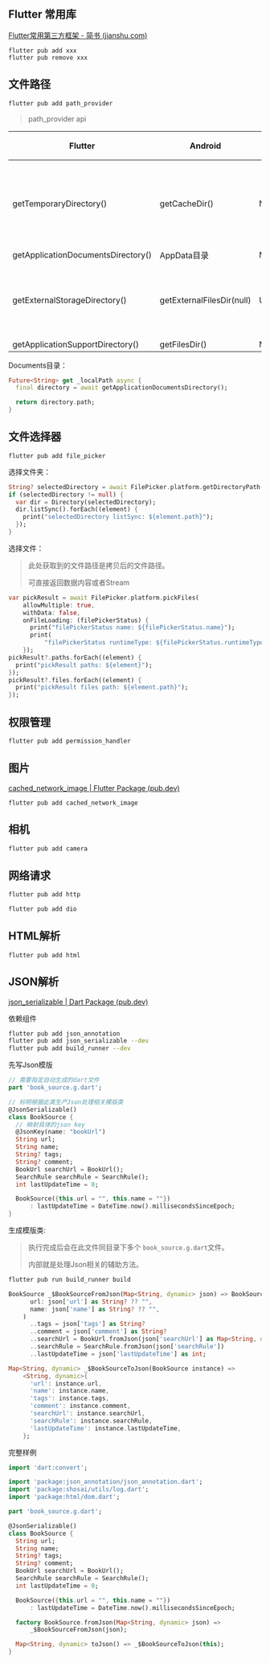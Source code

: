 ## Flutter 常用库

[Flutter常用第三方框架 - 简书 (jianshu.com)](https://www.jianshu.com/p/89d27f220933)

```
flutter pub add xxx
flutter pub remove xxx
```



## 文件路径

```bash
flutter pub add path_provider
```

> path\_provider api

| Flutter                            | Android                   | IOS                           | 备注           |
| ---------------------------------- | ------------------------- | ----------------------------- | :------------- |
| getTemporaryDirectory()            | getCacheDir()             | NSCachesDirectory             | 临时缓存文件夹 |
| getApplicationDocumentsDirectory() | AppData目录               | NSDocumentDirectory           |                |
| getExternalStorageDirectory()      | getExternalFilesDir(null) | UnsupportedError              | 外部存储目录   |
| getApplicationSupportDirectory()   | getFilesDir()             | NSApplicationSupportDirectory |                |

Documents目录：

```dart
Future<String> get _localPath async {
  final directory = await getApplicationDocumentsDirectory();

  return directory.path;
}

```

## 文件选择器

`flutter pub add file_picker`

选择文件夹：

```dart
String? selectedDirectory = await FilePicker.platform.getDirectoryPath();
if (selectedDirectory != null) {
  var dir = Directory(selectedDirectory);
  dir.listSync().forEach((element) {
    print("selectedDirectory listSync: ${element.path}");
  });
}
```

选择文件：

> 此处获取到的文件路径是拷贝后的文件路径。
>
> 可直接返回数据内容或者Stream

```dart
var pickResult = await FilePicker.platform.pickFiles(
    allowMultiple: true,
    withData: false,
    onFileLoading: (filePickerStatus) {
      print("filePickerStatus name: ${filePickerStatus.name}");
      print(
          "filePickerStatus runtimeType: ${filePickerStatus.runtimeType}");
    });
pickResult?.paths.forEach((element) {
  print("pickResult paths: ${element}");
});
pickResult?.files.forEach((element) {
  print("pickResult files path: ${element.path}");
});
```

## 权限管理

```bash
flutter pub add permission_handler
```

## 图片

[cached_network_image | Flutter Package (pub.dev)](https://pub.dev/packages/cached_network_image)

````shell
flutter pub add cached_network_image
````

## 相机

```bash
flutter pub add camera
```

## 网络请求

```bash
flutter pub add http
```

```bash
flutter pub add dio
```

## HTML解析

```shell
flutter pub add html
```

## JSON解析

[json_serializable | Dart Package (pub.dev)](https://pub.dev/packages/json_serializable)

依赖组件

```bash
flutter pub add json_annotation
flutter pub add json_serializable --dev
flutter pub add build_runner --dev
```

先写Json模版

```dart
// 需要指定自动生成的dart文件
part 'book_source.g.dart';

// 标明根据此类生产Json处理相关模版类
@JsonSerializable()
class BookSource {
  // 映射具体的json key
  @JsonKey(name: "bookUrl")
  String url;
  String name;
  String? tags;
  String? comment;
  BookUrl searchUrl = BookUrl();
  SearchRule searchRule = SearchRule();
  int lastUpdateTime = 0;

  BookSource({this.url = "", this.name = ""})
      : lastUpdateTime = DateTime.now().millisecondsSinceEpoch;
}
```

生成模版类:

> 执行完成后会在此文件同目录下多个 `book_source.g.dart`文件。
>
> 内部就是处理Json相关的辅助方法。

```bash
flutter pub run build_runner build
```

```dart
BookSource _$BookSourceFromJson(Map<String, dynamic> json) => BookSource(
      url: json['url'] as String? ?? "",
      name: json['name'] as String? ?? "",
    )
      ..tags = json['tags'] as String?
      ..comment = json['comment'] as String?
      ..searchUrl = BookUrl.fromJson(json['searchUrl'] as Map<String, dynamic>)
      ..searchRule = SearchRule.fromJson(json['searchRule'])
      ..lastUpdateTime = json['lastUpdateTime'] as int;

Map<String, dynamic> _$BookSourceToJson(BookSource instance) =>
    <String, dynamic>{
      'url': instance.url,
      'name': instance.name,
      'tags': instance.tags,
      'comment': instance.comment,
      'searchUrl': instance.searchUrl,
      'searchRule': instance.searchRule,
      'lastUpdateTime': instance.lastUpdateTime,
    };
```

完整样例

```dart
import 'dart:convert';

import 'package:json_annotation/json_annotation.dart';
import 'package:shosai/utils/log.dart';
import 'package:html/dom.dart';

part 'book_source.g.dart';

@JsonSerializable()
class BookSource {
  String url;
  String name;
  String? tags;
  String? comment;
  BookUrl searchUrl = BookUrl();
  SearchRule searchRule = SearchRule();
  int lastUpdateTime = 0;

  BookSource({this.url = "", this.name = ""})
      : lastUpdateTime = DateTime.now().millisecondsSinceEpoch;

  factory BookSource.fromJson(Map<String, dynamic> json) =>
      _$BookSourceFromJson(json);

  Map<String, dynamic> toJson() => _$BookSourceToJson(this);
}
```

